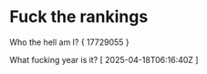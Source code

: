 # Fuck the rankings

Who the hell am I?
{ 17729055 }

What fucking year is it?
[ 2025-04-18T06:16:40Z ]

